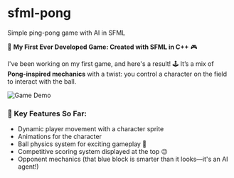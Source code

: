 # sfml-pong
Simple ping-pong game with AI in SFML

 🚀 **My First Ever Developed Game: Created with SFML in C++** 🎮  
 
 I've been working on my first game, and here's a result! 
 🕹️ It’s a mix of **Pong-inspired mechanics** with a twist: you control a character on the field to interact with the ball.
 
 ![Game Demo](path/to/game_demo.gif)
 
 
 ### 🎯 Key Features So Far:  
 - Dynamic player movement with a character sprite  
 - Animations for the character  
 - Ball physics system for exciting gameplay 🔴  
 - Competitive scoring system displayed at the top 😉  
 - Opponent mechanics (that blue block is smarter than it looks—it's an AI agent!)  